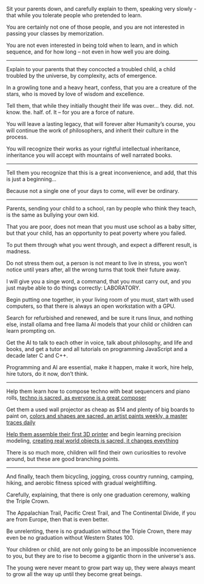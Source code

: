 Sit your parents down, and carefully explain to them,
speaking very slowly - that while you tolerate people who pretended to learn.

You are certainly not one of those people,
and you are not interested in passing your classes by memorization.

You are not even interested in being told when to learn,
and in which sequence, and for how long – not even in how well you are doing.

---

Explain to your parents that they concocted a troubled child,
a child troubled by the universe, by complexity, acts of emergence.

In a growling tone and a heavy heart, confess,
that you are a creature of the stars, who is moved by love of wisdom and excellence.

Tell them, that while they initially thought their life was over...
they. did. not. know. the. half. of. It – for you are a force of nature.

You will leave a lasting legacy, that will forever alter Humanity’s course,
you will continue the work of philosophers, and inherit their culture in the process.

You will recognize their works as your rightful intellectual inheritance,
inheritance you will accept with mountains of well narrated books.

---

Tell them you recognize that this is a great inconvenience,
and add, that this is just a beginning…

Because not a single one of your days to come,
will ever be ordinary.

---

Parents, sending your child to a school,
ran by people who think they teach, is the same as bullying your own kid.

That you are poor, does not mean that you must use school as a baby sitter,
but that your child, has an opportunity to peat poverty where you failed.

To put them through what you went through,
and expect a different result, is madness.

Do not stress them out, a person is not meant to live in stress,
you won’t notice until years after, all the wrong turns that took their future away.

I will give you a singe word, a command, that you must carry out,
and you just maybe able to do things correctly: LABORATORY.

Begin putting one together, in your living room of you must,
start with used computers, so that there is always an open workstation with a GPU.

Search for refurbished and renewed, and be sure it runs linux, and nothing else,
install ollama and free llama AI models that your child or children can learn prompting on.

Get the AI to talk to each other in voice, talk about philosophy,
and life and books, and get a tutor and all tutorials on programming JavaScript and a decade later C and C++.

Programming and AI are essential,
make it happen, make it work, hire help, hire tutors, do it now, don’t think.

---

Help them learn how to compose techno with beat sequencers and piano rolls,
[techno is sacred, as everyone is a great composer][1]

Get them a used wall projector as cheap as $14 and plenty of big boards to paint on,
[colors and shapes are sacred, an artist paints weekly, a master traces daily][2]

[Help them assemble their first 3D printer][3] and begin learning precision modeling,
[creating real world objects is sacred, it changes eveything][4]

There is so much more, children will find their own curiosities to revolve around,
but these are good branching points.


---

And finally, teach them bicycling, jogging, cross country running, camping,
hiking, and aerobic fitness spiced with gradual weightlifting.

Carefully, explaining, that there is only one graduation ceremony,
walking the Triple Crown.

The Appalachian Trail, Pacific Crest Trail, and The Continental Divide,
if you are from Europe, then that is even better.

Be unrelenting, there is no graduation without the Triple Crown,
there may even be no graduation without Western States 100.

Your children or child, are not only going to be an impossible inconvenience to you,
but they are to rise to become a gigantic thorn in the universe's ass.

The young were never meant to grow part way up,
they were always meant to grow all the way up until they become great beings.

[1]: https://learningmusic.ableton.com/
[2]: https://www.youtube.com/results?search_query=art+projector+for+painting
[3]: https://www.youtube.com/results?search_query=3d+printer+review
[4]: https://www.youtube.com/watch?v=83yNYScsRPI&list=PL6Fiih6ItYsXzUbBNz7-IvV7UJYHZzCdF
